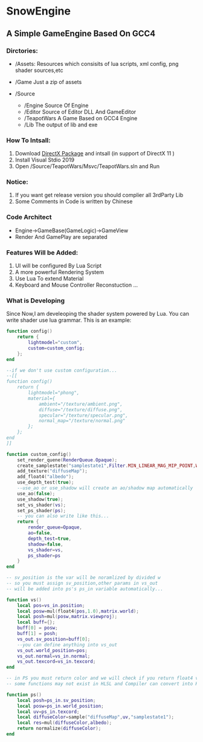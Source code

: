 # SnowEngine

## A Simple GameEngine Based On GCC4

### Dirctories:
- /Assets:
    Resources which consisits of lua scripts, xml config, png shader sources,etc

- /Game
    Just a zip of assets

- /Source
    + /Engine              Source Of Engine<br />
    + /Editor              Source of Editor DLL And GameEditor<br />
    + /TeapotWars          A Game Based on GCC4 Engine <br />
    + /Lib                 The output of lib and exe 

### How To Intsall:
1. Download [DirectX Package](https://www.microsoft.com/en-us/download/details.aspx?id=6812) and intsall (in support of DirectX 11 )
2. Install Visual Stdio 2019
3. Open /Source/TeapotWars/Msvc/TeapotWars.sln and Run

### Notice:
1. If you want get release version you should complier all 3rdParty Lib
2. Some Comments in Code is written by Chinese 

### Code Architect
- Engine->GameBase(GameLogic)->GameView
- Render And GamePlay are separated

### Features Will be Added:
1. UI will be configured By Lua Script
2. A more powerful Rendering System
3. Use Lua To extend Material
4. Keyboard and Mouse Controller Reconstuction
...

### What is Developing
Since Now,I am develeoping the shader system powered by Lua.
You can write shader use lua grammar. This is an example:
```lua
function config()
    return {
        lightmodel="custom",
        custom=custom_config;
    };
end

--if we don't use custom configuration...
--[[
function config()
    return {
        lightmodel="phong",
        material={
            ambient="/texture/ambient.png",
            diffuse="/texture/diffuse.png",
            specular="/texture/specular.png",
            normal_map="/texture/normal.png"
        };
    };
end 
]]

function custom_config()
    set_render_quene(RenderQueue.Opaque);
    create_samplestate("samplestate1",Filter.MIN_LINEAR_MAG_MIP_POINT,WRAP,WRAP);
    add_texture("diffuseMap");
    add_float4("albedo");
    use_depth_test(true);
    --use_ao or use_shadow will create an ao/shadow map automatically
    use_ao(false);
    use_shadow(true);
    set_vs_shader(vs);
    set_ps_shader(ps);
    -- you can also write like this...
    return {
        render_queue=Opaque,
        ao=false,
        depth_test=true,
        shadow=false,
        vs_shader=vs,
        ps_shader=ps
    }
end

-- sv_position is the var will be noramlized by divided w
-- so you must assign sv_position,other params in vs_out
-- will be added into ps's ps_in variable automatically...

function vs()
    local pos=vs_in.position;
    local posw=mul(float4(pos,1.0),matrix.world);
    local posh=mul(posw,matrix.viewproj);
    local buff={};
    buff[0] = posw;
    buff[1] = posh;
    vs_out.sv_position=buff[0];
    --you can define anything into vs_out 
    vs_out.world_position=pos;
    vs_out.normal=vs_in.normal;
    vs_out.texcord=vs_in.texcord;
end

-- in PS you must return color and we will check if you return float4 variable
-- some functions may not exist in HLSL and Compiler can convert into HLSL or GLSL

function ps()
    local posh=ps_in.sv_position;
    local posw=ps_in.world_position;
    local uv=ps_in.texcord;
    local diffuseColor=sample("diffuseMap",uv,"samplestate1");
    local res=mul(diffuseColor,albedo);
    return normalize(diffuseColor);
end
```